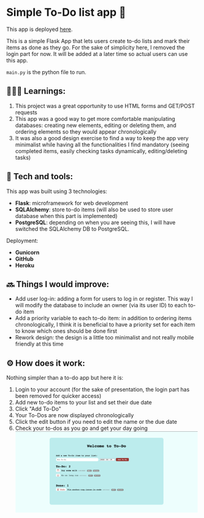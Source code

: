 # Simple To-Do list app 🎨

This app is deployed [here](https://colour-palette-generator-pg.herokuapp.com/).

This is a simple Flask App that lets users create to-do lists and mark their items as done as they go. For the sake of simplicity here, I removed the login part for now. It will be added at a later time so actual users can use this app.

`main.py` is the python file to run.

## 👨🏼‍🎓 Learnings:
1. This project was a great opportunity to use HTML forms and GET/POST requests
2. This app was a good way to get more comfortable manipulating databases: creating new elements, editing or deleting them, and ordering elements so they would appear chronologically 
3. It was also a good design exercise to find a way to keep the app very minimalist while having all the functionalities I find mandatory (seeing completed items, easily checking tasks dynamically, editing/deleting tasks)

## 🚀 Tech and tools:

This app was built using 3 technologies:
- **Flask**: microframework for web development
- **SQLAlchemy**: store to-do items (will also be used to store user database when this part is implemented)
- **PostgreSQL**: depending on when you are seeing this, I will have switched the SQLAlchemy DB to PostgreSQL.

Deployment:
- **Gunicorn**
- **GitHub**
- **Heroku**

## 🔜 Things I would improve:
- Add user log-in: adding a form for users to log in or register. This way I will modify the database to include an owner (via its user ID) to each to-do item
- Add a priority variable to each to-do item: in addition to ordering items chronologically, I think it is beneficial to have a priority set for each item to know which ones should be done first
- Rework design: the design is a little too minimalist and not really mobile friendly at this time

## ⚙️ How does it work:
Nothing simpler than a to-do app but here it is:
1. Login to your account (for the sake of presentation, the login part has been removed for quicker access)
2. Add new to-do items to your list and set their due date
3. Click "Add To-Do"
4. Your To-Dos are now displayed chronologically
5. Click the edit button if you need to edit the name or the due date
6. Check your to-dos as you go and get your day going
![](assets/to_do_app_screenshot.png)
